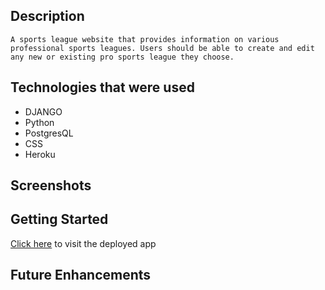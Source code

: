 ## Description 
    A sports league website that provides information on various professional sports leagues. Users should be able to create and edit any new or existing pro sports league they choose. 

## Technologies that were used 
- DJANGO
- Python
- PostgresQL
- CSS
- Heroku 

## Screenshots


## Getting Started 

[Click here]() to visit the deployed app

## Future Enhancements 
